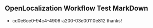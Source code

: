 ## OpenLocalization Workflow Test MarkDown
* cd0e6ce0-94c4-4906-a200-03e00110e812 thanks!

<!--HONumber=Aug16_HO2-->


